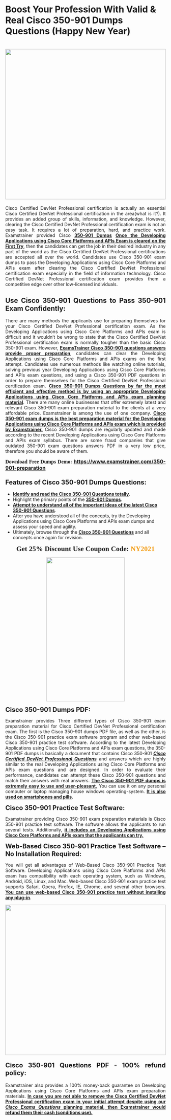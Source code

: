 <h1><strong>Boost Your Profession With Valid & Real Cisco 350-901 Dumps Questions (Happy New Year)</strong></h1>

<h1><strong><a href="https://www.examstrainer.com/350-901-preparation"><img alt="" src="https://lh3.googleusercontent.com/pw/ACtC-3f8c-slHvsLmpoocRcSJ18CXwyuRuDgfxOBXx4IdSHEzjzfh_xOgpUBjgAAY02t4nrCZtN09VK0W3n2neEBZCEPjO0q0DqiUEWHT2FAznA-KvTY27ZQYN7h16PdyGeKKF-LX8DxtBlN22QRufsFJCN3=w1366-h541-no?authuser=0" style="width: 100%; height: 470px;" /></a></strong></h1>

<p style="text-align: justify;">Cisco Certified DevNet Professional certification is actually an essential Cisco Certified DevNet Professional certification in the area(what is it?). It provides an added group of skills, information, and knowledge. However, clearing the Cisco Certified DevNet Professional certification exam is not an easy task. It requires a lot of preparation, hard, and practice work. Examstrainer provided Cisco <a href="https://www.examstrainer.com/350-901-preparation"><strong>350-901 Dumps</strong></a> <u><strong>Once the Developing Applications using Cisco Core Platforms and APIs Exam is cleared on the First Try</strong></u>, then the candidates can get the job in their desired industry in any part of the world as the Cisco Certified DevNet Professional certifications are accepted all over the world. Candidates use Cisco 350-901 exam dumps to pass the Developing Applications using Cisco Core Platforms and APIs exam after clearing the Cisco Certified DevNet Professional certification exam especially in the field of information technology. Cisco Certified DevNet Professional certification exam provides them a competitive edge over other low-licensed individuals.</p>

<h2 style="text-align: justify;"><strong>Use Cisco 350-901 Questions to Pass 350-901 Exam Confidently:</strong></h2>

<p style="text-align: justify;">There are many methods the applicants use for preparing themselves for your Cisco Certified DevNet Professional certification exam. As the Developing Applications using Cisco Core Platforms and APIs exam is difficult and it wouldn’t be wrong to state that the Cisco Certified DevNet Professional certification exam is normally tougher than the basic Cisco 350-901 exam. However, <u><strong>ExamsTrainer Cisco 350-901 questions answers provide proper preparation</strong></u>, candidates can clear the Developing Applications using Cisco Core Platforms and APIs exams on the first attempt. Candidates use numerous methods like watching online tutorials, solving previous year Developing Applications using Cisco Core Platforms and APIs exam questions, and using a Cisco 350-901 PDF questions in order to prepare themselves for the Cisco Certified DevNet Professional certification exam. <u><strong>Cisco 350-901 Dumps Questions by far the most efficient and effective method is by using an appropriate Developing Applications using Cisco Core Platforms and APIs exam planning material</strong></u>. There are many online businesses that offer extremely latest and relevant Cisco 350-901 exam preparation material to the clients at a very affordable price. Examstrainer is among the use of one company. <u><strong>Cisco 350-901 exam dumps is the best preparation material for the Developing Applications using Cisco Core Platforms and APIs exam which is provided by Examstrainer.</strong></u> Cisco 350-901 dumps are regularly updated and made according to the recent Developing Applications using Cisco Core Platforms and APIs exam syllabus. There are some fraud companies that give outdated 350-901 exam questions answers PDF in a very low price, therefore you should be aware of them.</p>

<p style="text-align: justify;"><span style="font-family:Georgia,serif;"><strong><span style="font-size:16px;">Download Free Dumps Demo:</span></strong></span> <span style="font-size:16px;"><strong><a href="https://www.examstrainer.com/350-901-preparation">https://www.examstrainer.com/350-901-preparation</a></strong></span></p>

<h3 style="text-align: justify;"><strong><span style="font-size:20px;">Features of Cisco 350-901 Dumps Questions:</span></strong></h3>

<ul>
	<li><strong><u>Identify and read the Cisco 350-901 Questions totally</u></strong>.</li>
	<li>Highlight the primary points of the <u><strong>350-901 Dumps</strong></u>.</li>
	<li><u><strong>Attempt to understand all of the important ideas of the latest Cisco 350-901 Questions</strong></u>.</li>
	<li>After you have understood all of the concepts, try the Developing Applications using Cisco Core Platforms and APIs exam dumps and assess your speed and agility.</li>
	<li>Ultimately, browse through the <u><strong>Cisco 350-901 Questions</strong></u> and all concepts once again for revision.</li>
</ul>

<p style="text-align: center;"><span style="font-family:Georgia,serif;"><strong><span style="font-size:22px;">Get 25% Discount Use Coupon Code: <span style="color:#f39c12;">NY2021</span></span></strong></span></p>

<p style="text-align: center;"><a href="https://www.examstrainer.com/cisco-certified-devnet-professional-exam-preparation"><img alt="" src="https://lh3.googleusercontent.com/pw/ACtC-3ezCEF0r6u2Mfsfmp61DHhiBV--kUORYOpMt_EuCldDvaFhocN_tW5h4hIrS5ewvlPnhQT1G8v9eKnTfnGecuYfFSnva5ahrORvItbZoywSh4viAT-QA4TWg0vWEktniNu-OvYBuh9OzoTeWdLYmpjS=w654-h657-no?authuser=0" style="width: 70%; height: 450px;" /></a></p>

<p><strong><span style="font-size:20px;">Cisco 350-901 Dumps PDF:</span></strong></p>

<p style="text-align: justify;">Examstrainer provides Three different types of Cisco 350-901 exam preparation material for Cisco Certified DevNet Professional certification exam. The first is the Cisco 350-901 dumps PDF file, as well as the other, is the Cisco 350-901 practice exam software program and other web-based Cisco 350-901 practice test software. According to the latest Developing Applications using Cisco Core Platforms and APIs exam questions, the 350-901 PDF dumps is basically a document that contains Cisco 350-901 <em><a href="https://www.examstrainer.com/cisco-certified-devnet-professional-exam-preparation"><strong>Cisco Certified DevNet Professional Questions</strong></a></em> and answers which are highly similar to the real Developing Applications using Cisco Core Platforms and APIs exam questions and are designed. In order to evaluate their performance, candidates can attempt these Cisco 350-901 questions and match their answers with real answers. <u><strong>The Cisco 350-901 PDF dumps is extremely easy to use and user-pleasant.</strong></u> You can use it on any personal computer or laptop managing house windows operating-system. <u><strong>It is also used on smartphones and pills</strong></u>.</p>

<p style="text-align: justify;"><strong><span style="font-size:20px;">Cisco 350-901 Practice Test Software:</span></strong></p>

<p style="text-align: justify;">Examstrainer providing Cisco 350-901 exam preparation materials is Cisco 350-901 practice test software. The software allows the applicants to run several tests. Additionally, <u><strong>it includes an Developing Applications using Cisco Core Platforms and APIs exam that the applicants can try.</strong></u></p>

<p style="text-align: justify;"><strong><span style="font-size:20px;">Web-Based Cisco 350-901 Practice Test Software – No Installation Required:</span></strong></p>

<p style="text-align: justify;">You will get all advantages of Web-Based Cisco 350-901 Practice Test Software. Developing Applications using Cisco Core Platforms and APIs exam has compatibility with each operating system, such as Windows, Android, iOS, Linux, and Mac. Web-based Cisco 350-901 exam practice test supports Safari, Opera, Firefox, IE, Chrome, and several other browsers. <u><strong>You can use web-based Cisco 350-901 practice test without installing any plug-in</strong></u>.</p>

<p style="text-align: justify;"><a href="https://www.examstrainer.com/cisco-exams"><img alt="" src="https://lh3.googleusercontent.com/pw/ACtC-3fAExvkdmWqfftCD3wFjX21CldX_vitWQWLPbOdCK6l-Rv4v7Y7LnS36IzOirUzzjxbUFbi0Uf1jt6ZDdORTtQjeeC5R6aou6dC4nhOraJPFiqvqM_DD_a8O-AuIoHOS3tdeDRSUhbiRA3tkpY04tqw=w1366-h504-no?authuser=0" style="width: 100%; height: 470px;" /></a></p>

<h4 style="text-align: justify;"><strong><span style="font-size:20px;">Cisco 350-901 Questions PDF - 100% refund policy:</span></strong></h4>

<p style="text-align: justify;">Examstrainer also provides a 100% money-back guarantee on Developing Applications using Cisco Core Platforms and APIs exam preparation materials. <u><strong>In case you are not able to remove the Cisco Certified DevNet Professional certification exam in your initial attempt despite using our <em><a href="https://www.examstrainer.com/cisco-exams">Cisco Exams Questions</a></em> planning material, then Examstrainer would refund them their cash (conditions use).</strong></u></p>
